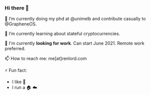 ### Hi there 👋

🔭 I’m currently doing my phd at @unimelb and contribute casually to @GrapheneOS.

🌱 I’m currently learning about stateful cryptocurrencies.

🔨 I'm currently **looking for work**. Can start June 2021. Remote work preferred.

📫 How to reach me: me[at]renlord.com

⚡ Fun fact:
  - I like 🚴
  - I run a 🏠 ☁️
